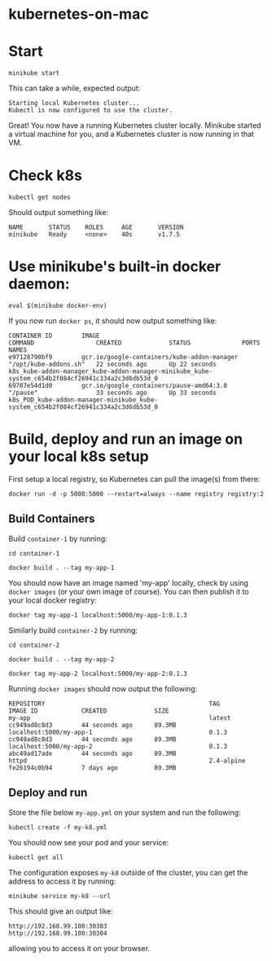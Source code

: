 # kubernetes-on-mac

    
# Start

    minikube start
    
This can take a while, expected output:

    Starting local Kubernetes cluster...
    Kubectl is now configured to use the cluster.

Great! You now have a running Kubernetes cluster locally. Minikube started a virtual machine for you, and a Kubernetes cluster is now running in that VM.

# Check k8s

    kubectl get nodes
    
Should output something like:

    NAME       STATUS    ROLES     AGE       VERSION
    minikube   Ready     <none>    40s       v1.7.5
    
# Use minikube's built-in docker daemon:

    eval $(minikube docker-env)

    
If you now run `docker ps`, it should now output something like:

```
CONTAINER ID        IMAGE                                         COMMAND                 CREATED             STATUS              PORTS               NAMES
e97128790bf9        gcr.io/google-containers/kube-addon-manager   "/opt/kube-addons.sh"   22 seconds ago      Up 22 seconds                           k8s_kube-addon-manager_kube-addon-manager-minikube_kube-system_c654b2f084cf26941c334a2c3d6db53d_0
69707e54d1d0        gcr.io/google_containers/pause-amd64:3.0      "/pause"                33 seconds ago      Up 33 seconds                           k8s_POD_kube-addon-manager-minikube_kube-system_c654b2f084cf26941c334a2c3d6db53d_0
```

# Build, deploy and run an image on your local k8s setup

First setup a local registry, so Kubernetes can pull the image(s) from there:

    docker run -d -p 5000:5000 --restart=always --name registry registry:2

## Build Containers

Build `container-1` by running:

    cd container-1

    docker build . --tag my-app-1
    
You should now have an image named 'my-app' locally, check by using `docker images` (or your own image of course). You can then publish it to your local docker registry:

    docker tag my-app-1 localhost:5000/my-app-1:0.1.3

Similarly build `container-2` by running:

    cd container-2

    docker build . --tag my-app-2

    docker tag my-app-2 localhost:5000/my-app-2:0.1.3

    
Running `docker images` should now output the following:

```
REPOSITORY                                             TAG                 IMAGE ID            CREATED             SIZE
my-app                                                 latest              cc949ad8c8d3        44 seconds ago      89.3MB
localhost:5000/my-app-1                                0.1.3               cc949ad8c8d3        44 seconds ago      89.3MB
localhost:5000/my-app-2                                0.1.3               abc49ad17ade        44 seconds ago      89.3MB
httpd                                                  2.4-alpine          fe26194c0b94        7 days ago          89.3MB
```

## Deploy and run

Store the file below `my-app.yml` on your system and run the following:

    kubectl create -f my-k8.yml
    
You should now see your pod and your service:

    kubectl get all

The configuration exposes `my-k8` outside of the cluster, you can get the address to access it by running:

    minikube service my-k8 --url
    
This should give an output like:

    http://192.168.99.100:30303
    http://192.168.99.100:30304

allowing you to access it on your browser.

